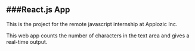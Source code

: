 ###React.js App
---
This is the project for the remote javascript internship at Applozic Inc.

This web app counts the number of characters in the text area and gives a real-time output.
